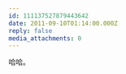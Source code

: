 ```yaml
---
id: 111137527879443642
date: 2011-09-10T01:14:00.000Z
reply: false
media_attachments: 0
---
```


哈哈。 ​​​​

